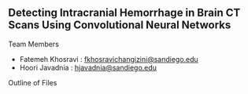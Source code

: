 ## Detecting Intracranial Hemorrhage in Brain CT Scans Using Convolutional Neural Networks
Team Members

* Fatemeh Khosravi : fkhosravichangizini@sandiego.edu
* Hoori Javadnia : hjavadnia@sandiego.edu

Outline of Files
